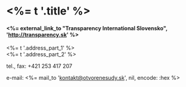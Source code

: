 # <%= t '.title' %>

#### <%= external_link_to "Transparency International Slovensko", 'http://transparency.sk' %>

<%= t '.address_part_1' %>   
<%= t '.address_part_2' %>

tel., fax: +421 253 417 207  

e-mail: <%= mail_to 'kontakt@otvorenesudy.sk', nil, encode: :hex %>

